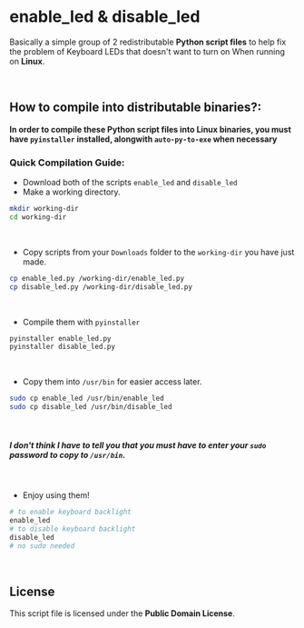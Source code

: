 # enable_led & disable_led <br>
Basically a simple group of 2 redistributable **Python script files** to help fix the problem of Keyboard LEDs that doesn't want to turn on When running on **Linux**. <br>

<br>

## How to compile into distributable binaries?: <br>
**In order to compile these Python script files into Linux binaries, you must have `pyinstaller` installed, alongwith `auto-py-to-exe` when necessary** <br>

### Quick Compilation Guide: <br>
* Download both of the scripts `enable_led` and `disable_led` <br>
* Make a working directory. <br>
```sh
mkdir working-dir
cd working-dir
``` 
<br>

* Copy scripts from your `Downloads` folder to the `working-dir` you have just made. <br>
```sh
cp enable_led.py /working-dir/enable_led.py
cp disable_led.py /working-dir/disable_led.py
```
<br>

* Compile them with `pyinstaller` <br>

```sh
pyinstaller enable_led.py
pyinstaller disable_led.py
```
<br>

* Copy them into `/usr/bin` for easier access later. <br>

```sh
sudo cp enable_led /usr/bin/enable_led
sudo cp disable_led /usr/bin/disable_led
```

<br>

##### **I don't think I have to tell you that you must have to enter your `sudo` password to copy to `/usr/bin`.**

<br>

* Enjoy using them! <br>

```sh
# to enable keyboard backlight
enable_led 
# to disable keyboard backlight
disable_led
# no sudo needed
```

<br>


## License <br>
This script file is licensed under the **Public Domain License**.
